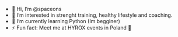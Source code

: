 - 👋 Hi, I’m @spaceons
- 👀 I’m interested in strenght training, healthy lifestyle and coaching.
- 🌱 I’m currently learning Python (Im begginer)
- ⚡ Fun fact: Meet me at HYROX events in Poland 🤨

<!---
spaceons/spaceons is a ✨ special ✨ repository because its `README.md` (this file) appears on your GitHub profile.
You can click the Preview link to take a look at your changes.
--->
